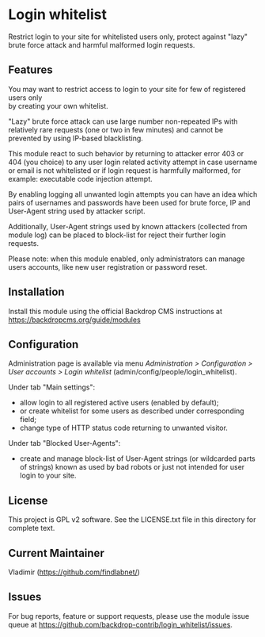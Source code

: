 Login whitelist
===============

Restrict login to your site for whitelisted users only, protect against "lazy" brute force 
attack and harmful malformed login requests.

Features 
--------

You may want to restrict access to login to your site for few of registered users only  
by creating your own whitelist.

"Lazy" brute force attack can use large number non-repeated IPs with relatively rare requests 
(one or two in few minutes) and cannot be prevented by using IP-based blacklisting.

This module react to such behavior by returning to attacker error 403 or 404 (you choice) 
to any user login related activity attempt in case username or email is not whitelisted or 
if login request is harmfully malformed, for example: executable code injection attempt.

By enabling logging all unwanted login attempts you can have an idea which pairs 
of usernames and passwords have been used for brute force, IP and User-Agent string used by attacker script.

Additionally, User-Agent strings used by known attackers (collected from module log) 
can be placed to block-list for reject their further login requests.

Please note: when this module enabled, only administrators can manage users accounts, 
like new user registration or password reset.

Installation
------------

Install this module using the official Backdrop CMS instructions at 
https://backdropcms.org/guide/modules

Configuration
-------------

Administration page is available via menu *Administration > Configuration > 
User accounts > Login whitelist* (admin/config/people/login_whitelist).

Under tab "Main settings":

- allow login to all registered active users (enabled by default);
- or create whitelist for some users as described under corresponding field;
- change type of HTTP status code returning to unwanted visitor.

Under tab "Blocked User-Agents":

- create and manage block-list of User-Agent strings (or wildcarded parts of strings) known as used by bad robots 
or just not intended for user login to your site.

License
-------

This project is GPL v2 software. See the LICENSE.txt file in this directory for
complete text.

Current Maintainer
------------------

Vladimir (https://github.com/findlabnet/)

Issues
------
For bug reports, feature or support requests, please use the module 
issue queue at https://github.com/backdrop-contrib/login_whitelist/issues.

